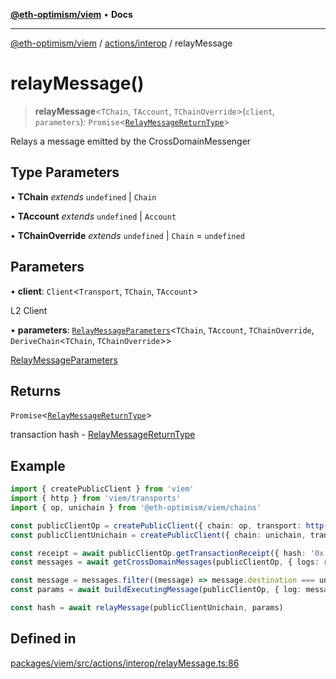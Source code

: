 [**@eth-optimism/viem**](../../../README.md) • **Docs**

***

[@eth-optimism/viem](../../../README.md) / [actions/interop](../README.md) / relayMessage

# relayMessage()

> **relayMessage**\<`TChain`, `TAccount`, `TChainOverride`\>(`client`, `parameters`): `Promise`\<[`RelayMessageReturnType`](../type-aliases/RelayMessageReturnType.md)\>

Relays a message emitted by the CrossDomainMessenger

## Type Parameters

• **TChain** *extends* `undefined` \| `Chain`

• **TAccount** *extends* `undefined` \| `Account`

• **TChainOverride** *extends* `undefined` \| `Chain` = `undefined`

## Parameters

• **client**: `Client`\<`Transport`, `TChain`, `TAccount`\>

L2 Client

• **parameters**: [`RelayMessageParameters`](../type-aliases/RelayMessageParameters.md)\<`TChain`, `TAccount`, `TChainOverride`, `DeriveChain`\<`TChain`, `TChainOverride`\>\>

[RelayMessageParameters](../type-aliases/RelayMessageParameters.md)

## Returns

`Promise`\<[`RelayMessageReturnType`](../type-aliases/RelayMessageReturnType.md)\>

transaction hash - [RelayMessageReturnType](../type-aliases/RelayMessageReturnType.md)

## Example

```ts
import { createPublicClient } from 'viem'
import { http } from 'viem/transports'
import { op, unichain } from '@eth-optimism/viem/chains'

const publicClientOp = createPublicClient({ chain: op, transport: http() })
const publicClientUnichain = createPublicClient({ chain: unichain, transport: http() })

const receipt = await publicClientOp.getTransactionReceipt({ hash: '0x...' })
const messages = await getCrossDomainMessages(publicClientOp, { logs: receipt.logs })

const message = messages.filter((message) => message.destination === unichain.id)[0]
const params = await buildExecutingMessage(publicClientOp, { log: message.log })

const hash = await relayMessage(publicClientUnichain, params)
```

## Defined in

[packages/viem/src/actions/interop/relayMessage.ts:86](https://github.com/ethereum-optimism/ecosystem/blob/9a896f86e34c9a727d55fa4358d5403a7c25770a/packages/viem/src/actions/interop/relayMessage.ts#L86)
